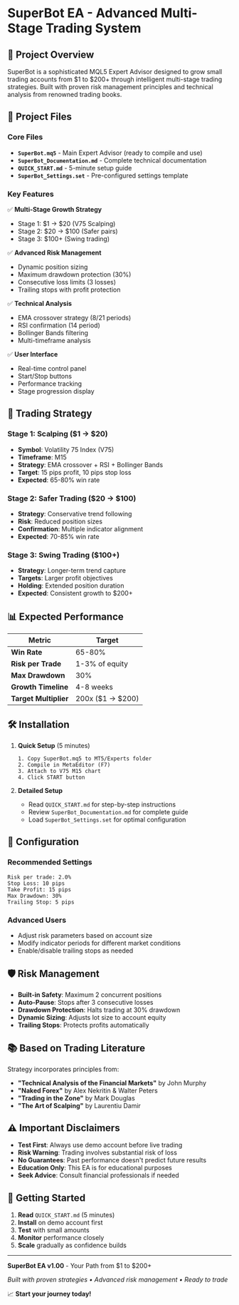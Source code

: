 # SuperBot EA - Advanced Multi-Stage Trading System

## 🚀 Project Overview

SuperBot is a sophisticated MQL5 Expert Advisor designed to grow small trading accounts from $1 to $200+ through intelligent multi-stage trading strategies. Built with proven risk management principles and technical analysis from renowned trading books.

## 📁 Project Files

### Core Files
- **`SuperBot.mq5`** - Main Expert Advisor (ready to compile and use)
- **`SuperBot_Documentation.md`** - Complete technical documentation
- **`QUICK_START.md`** - 5-minute setup guide
- **`SuperBot_Settings.set`** - Pre-configured settings template

### Key Features

✅ **Multi-Stage Growth Strategy**
- Stage 1: $1 → $20 (V75 Scalping)
- Stage 2: $20 → $100 (Safer pairs)
- Stage 3: $100+ (Swing trading)

✅ **Advanced Risk Management**
- Dynamic position sizing
- Maximum drawdown protection (30%)
- Consecutive loss limits (3 losses)
- Trailing stops with profit protection

✅ **Technical Analysis**
- EMA crossover strategy (8/21 periods)
- RSI confirmation (14 period)
- Bollinger Bands filtering
- Multi-timeframe analysis

✅ **User Interface**
- Real-time control panel
- Start/Stop buttons
- Performance tracking
- Stage progression display

## 🎯 Trading Strategy

### Stage 1: Scalping ($1 → $20)
- **Symbol**: Volatility 75 Index (V75)
- **Timeframe**: M15
- **Strategy**: EMA crossover + RSI + Bollinger Bands
- **Target**: 15 pips profit, 10 pips stop loss
- **Expected**: 65-80% win rate

### Stage 2: Safer Trading ($20 → $100)
- **Strategy**: Conservative trend following
- **Risk**: Reduced position sizes
- **Confirmation**: Multiple indicator alignment
- **Expected**: 70-85% win rate

### Stage 3: Swing Trading ($100+)
- **Strategy**: Longer-term trend capture
- **Targets**: Larger profit objectives
- **Holding**: Extended position duration
- **Expected**: Consistent growth to $200+

## 📊 Expected Performance

| Metric | Target |
|--------|--------|
| **Win Rate** | 65-80% |
| **Risk per Trade** | 1-3% of equity |
| **Max Drawdown** | 30% |
| **Growth Timeline** | 4-8 weeks |
| **Target Multiplier** | 200x ($1 → $200) |

## 🛠️ Installation

1. **Quick Setup** (5 minutes)
   ```
   1. Copy SuperBot.mq5 to MT5/Experts folder
   2. Compile in MetaEditor (F7)
   3. Attach to V75 M15 chart
   4. Click START button
   ```

2. **Detailed Setup**
   - Read `QUICK_START.md` for step-by-step instructions
   - Review `SuperBot_Documentation.md` for complete guide
   - Load `SuperBot_Settings.set` for optimal configuration

## 🔧 Configuration

### Recommended Settings
```mql5
Risk per trade: 2.0%
Stop Loss: 10 pips
Take Profit: 15 pips
Max Drawdown: 30%
Trailing Stop: 5 pips
```

### Advanced Users
- Adjust risk parameters based on account size
- Modify indicator periods for different market conditions
- Enable/disable trailing stops as needed

## 🛡️ Risk Management

- **Built-in Safety**: Maximum 2 concurrent positions
- **Auto-Pause**: Stops after 3 consecutive losses
- **Drawdown Protection**: Halts trading at 30% drawdown
- **Dynamic Sizing**: Adjusts lot size to account equity
- **Trailing Stops**: Protects profits automatically

## 📚 Based on Trading Literature

Strategy incorporates principles from:
- **"Technical Analysis of the Financial Markets"** by John Murphy
- **"Naked Forex"** by Alex Nekritin & Walter Peters
- **"Trading in the Zone"** by Mark Douglas
- **"The Art of Scalping"** by Laurentiu Damir

## ⚠️ Important Disclaimers

- **Test First**: Always use demo account before live trading
- **Risk Warning**: Trading involves substantial risk of loss
- **No Guarantees**: Past performance doesn't predict future results
- **Education Only**: This EA is for educational purposes
- **Seek Advice**: Consult financial professionals if needed

## 🚀 Getting Started

1. **Read** `QUICK_START.md` (5 minutes)
2. **Install** on demo account first
3. **Test** with small amounts
4. **Monitor** performance closely
5. **Scale** gradually as confidence builds

---

**SuperBot EA v1.00** - Your Path from $1 to $200+

*Built with proven strategies • Advanced risk management • Ready to trade*

📈 **Start your journey today!**